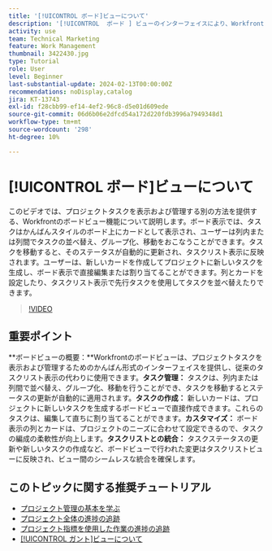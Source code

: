 ```yaml
---
title: '[!UICONTROL ボード]ビューについて'
description: '[!UICONTROL  ボード ] ビューのインターフェイスにより、Workfrontのタスク管理を合理化します。タスクの並べ替え、作成、カスタマイズ  [!DNL Kanban]  およびタスクリスト表示とのシームレスな統合により、効率的なプロジェクト編成を実現します。'
activity: use
team: Technical Marketing
feature: Work Management
thumbnail: 3422430.jpg
type: Tutorial
role: User
level: Beginner
last-substantial-update: 2024-02-13T00:00:00Z
recommendations: noDisplay,catalog
jira: KT-13743
exl-id: f28cbb99-ef14-4ef2-96c8-d5e01d609ede
source-git-commit: 06d6b06e2dfcd54a172d220fdb3996a7949348d1
workflow-type: tm+mt
source-wordcount: '298'
ht-degree: 10%

---
```


# [!UICONTROL ボード]ビューについて

このビデオでは、プロジェクトタスクを表示および管理する別の方法を提供する、Workfrontのボードビュー機能について説明します。&#x200B; ボード表示では、タスクはかんばんスタイルのボード上にカードとして表示され、ユーザーは列内または列間でタスクの並べ替え、グループ化、移動をおこなうことができます。&#x200B; タスクを移動すると、そのステータスが自動的に更新され、タスクリスト表示に反映されます。&#x200B; ユーザーは、新しいカードを作成してプロジェクトに新しいタスクを生成し、ボード表示で直接編集または割り当てることができます。&#x200B; 列とカードを設定したり、タスクリスト表示で先行タスクを使用してタスクを並べ替えたりできます。

>[!VIDEO](https://video.tv.adobe.com/v/3422430/?quality=12&learn=on&enablevpops)

## 重要ポイント

**ボードビューの概要：**Workfrontのボードビューは、プロジェクトタスクを表示および管理するためのかんばん形式のインターフェイスを提供し、従来のタスクリスト表示の代わりに使用できます。&#x200B;
**タスク管理：** タスクは、列内または列間で並べ替え、グループ化、移動を行うことができ、タスクを移動するとステータスの更新が自動的に適用されます。&#x200B;
**タスクの作成：** 新しいカードは、プロジェクトに新しいタスクを生成するボードビューで直接作成できます。&#x200B; これらのタスクは、編集して直ちに割り当てることができます。&#x200B;
**カスタマイズ：** ボード表示の列とカードは、プロジェクトのニーズに合わせて設定できるので、タスクの編成の柔軟性が向上します。&#x200B;
**タスクリストとの統合：** タスクステータスの更新や新しいタスクの作成など、ボードビューで行われた変更はタスクリストビューに反映され、ビュー間のシームレスな統合を確保します。&#x200B;


## このトピックに関する推奨チュートリアル

* [プロジェクト管理の基本を学ぶ](/help/manage-work/projects/getting-started-manage-a-project.md)
* [プロジェクト全体の進捗の追跡](/help/manage-work/projects/track-overall-project-progress.md)
* [プロジェクト指標を使用した作業の進捗の追跡](/help/manage-work/projects/track-work-progress-with-project-metrics.md)
* [[!UICONTROL ガント]ビューについて](/help/manage-work/projects/understand-the-gantt-view.md)
